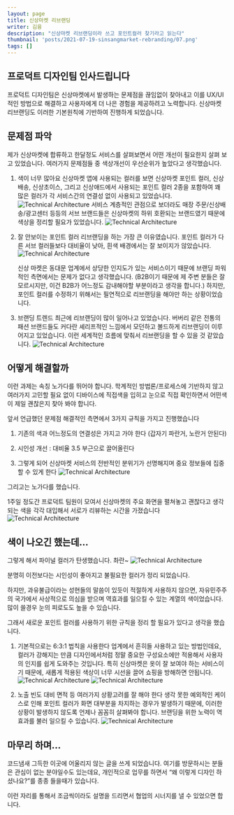 ```yaml
---
layout: page
title: 신상마켓 리브랜딩
writer: 김융
description: "신상마켓 리브랜딩이라 쓰고 포인트컬러 찾기라고 읽는다"
thumbnail: 'posts/2021-07-19-sinsangmarket-rebranding/07.png'
tags: []
---
```



## 프로덕트 디자인팀 인사드립니다
프로덕트 디자인팀은 신상마켓에서 발생하는 문제점을 끊임없이 찾아내고 이를 UX/UI적인 방법으로 해결하고 사용자에게 더 나은 경험을 제공하려고 노력합니다.
신상마켓 리브랜딩도 이러한 기본원칙에 기반하여 진행하게 되었습니다.

## 문제점 파악
제가 신상마켓에 합류하고 한달정도 서비스를 살펴보면서 어떤 개선이 필요한지 살펴 보고 있었습니다. 
여러가지 문제점들 중 색상개선이 우선순위가 높았다고 생각했습니다.

1. 색이 너무 많아요
	신상마켓 앱에 사용되는 컬러를 보면 신상마켓 포인트 컬러, 신상배송, 신상초이스, 그리고 신상애드에서 사용되는 포인트 컬러 2종을 포함하여 꽤 많은 컬러가 각 서비스간의 연결성 없이 사용되고 있었습니다.  
![Technical Architecture](/assets/image/posts/2021-07-19-sinsangmarket-rebranding/01.png)
	서비스 계층적인 관점으로 보더라도 매장 주문/신상배송/광고센터 등등의 서브 브랜드들은 신상마켓의 하위 호환되는 브랜드였기 때문에 색상을 정리할 필요가 있었습니다.
![Technical Architecture](/assets/image/posts/2021-07-19-sinsangmarket-rebranding/02.png)

2. 잘 안보이는 포인트 컬러
	리브랜딩을 하는 가장  큰 이유였습니다. 포인트 컬러가 다른 서브 컬러들보다 대비율이 낮아, 흰색 배경에서는 잘 보이지가 않았습니다.
![Technical Architecture](/assets/image/posts/2021-07-19-sinsangmarket-rebranding/03.png)

	신상 마켓은 동대문 업계에서 상당한 인지도가 있는 서비스이기 때문에 브랜딩 파워적인 측면에서는 문제가 없다고 생각했습니다. (B2B이기 때문에 제 주변 분들은 잘 모르시지만, 이건 B2B가 어느정도 감내해야할 부분이라고 생각을 합니다.) 하지만, 포인트 컬러를 수정하기 위해서는 필연적으로 리브랜딩을 해야만 하는 상황이었습니다.

3. 브랜딩 트렌드
	최근에 리브랜딩이 많이 일어나고 있었습니다. 버버리 같은 전통의 패션 브랜드들도 커다란 셰리프적인 느낌에서 모던하고 볼드하게 리브랜딩이 이루어지고 있었습니다. 이런 세계적인 흐름에 맞춰서 리브랜딩을 할 수 있을 것 같았습니다.
![Technical Architecture](/assets/image/posts/2021-07-19-sinsangmarket-rebranding/04.png)


## 어떻게 해결할까
이런 과제는 속칭 노가다를 뛰어야 합니다. 
학계적인 방법론/프로세스에 기반하지 않고 여러가지 고민할 필요 없이 디바이스에 직접색을 입히고 눈으로 직접 확인하면서 어떤색이 제일 괜찮은지 찾아 봐야 합니다.

앞서 언급했던 문제점 해결적인 측면에서 3가지 규칙을 가지고 진행했습니다

1. 기존의 색과 어느정도의 연결성은 가지고 가야 한다 (갑자기 파란거, 노란거 안된다)

2. 시인성 개선 : 대비율 3.5 부근으로 끌어올린다

3. 그렇게 되어 신상마켓 서비스의 전반적인 분위기가 선명해지며 중요 정보들에 집중할 수 있게 한다
![Technical Architecture](/assets/image/posts/2021-07-19-sinsangmarket-rebranding/05.png)

그리고는 노가다를 했습니다.

1주일 정도간 프로덕트 팀원이 모여서 신상마켓의 주요 화면을 펼쳐놓고 괜찮다고 생각되는 색을 각각 대입해서 서로가 리뷰하는 시간을 가졌습니다
![Technical Architecture](/assets/image/posts/2021-07-19-sinsangmarket-rebranding/06.png)

## 색이 나오긴 했는데…
그렇게 해서 파이널 컬러가 탄생했습니다. 촤란~
![Technical Architecture](/assets/image/posts/2021-07-19-sinsangmarket-rebranding/07.png)

분명히 이전보다는 시인성이 좋아지고 불필요한 컬러가 정리 되었습니다.   

하지만, 과유불급이라는 성현들의 말씀이 있듯이 적절하게 사용하지 않으면, 자유민주주의 국가에서 사상적으로 의심을 받으며 역효과를 일으킬 수 있는 계열의 색이었습니다. 많이 쓸경우 눈의 피로도도 높을 수 있습니다. 


그래서 새로운 포인트 컬러를 사용하기 위한 규칙을 정리 할 필요가 있다고 생각을 했습니다.

1. 기본적으로는 6:3:1 법칙을 사용한다
	업계에서 흔히들 사용하고 있는 방법인데요, 컬러가 강해지는 만큼 디자인에서처럼 정말 중요한 구성요소에만 적용해서 사용자의 인지를 쉽게 도와주는 것입니다. 특히 신상마켓은 옷이 잘 보여야 하는 서비스이기 때문에, 새롭게 적용된 색상이 너무 시선을 끌어 쇼핑을 방해하면 안됩니다.
![Technical Architecture](/assets/image/posts/2021-07-19-sinsangmarket-rebranding/08.png)
![Technical Architecture](/assets/image/posts/2021-07-19-sinsangmarket-rebranding/09.png)

2. 노출 빈도 대비 면적 등 여러가지 상황고려를 잘 해야 한다
	생각 못한 예외적인 케이스로 인해 포인트 컬러가 화면 대부분을 차지하는 경우가 발생하기 때문에, 이러한 상황이 발생하지 않도록 언제나 꼼꼼히 살펴봐야 합니다. 브랜딩을 위한 노력이 역효과를 불러 일으킬 수 있습니다.
![Technical Architecture](/assets/image/posts/2021-07-19-sinsangmarket-rebranding/10.png)


## 마무리 하며…
코드냄새 그득한 이곳에 어울리지 않는 글을 쓰게 되었습니다. 여기를 방문하시는 분들은 관심이 없는 분야일수도 있는데요, 개인적으로 업무를 하면서 “왜 이렇게 디자인 하셨나요?”를 종종 들을때가 있습니다. 

이런 자리를 통해서 조금씩이라도 설명을 드리면서 협업의 시너지를 낼 수 있었으면 합니다.